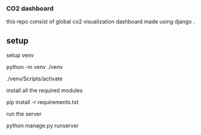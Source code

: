 ### CO2 dashboard
this repo consist of global co2 visualization dashboard made using django .

## setup
 setup venv
 
 python -m venv ./venv
 
  ./venv/Scripts/activate

install all the required modules 

  pip install -r requirements.txt

run the server

  python manage.py runserver
 
